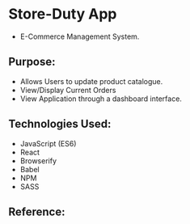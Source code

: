 # Store-Duty App
* E-Commerce Management System.

## Purpose:
* Allows Users to update product catalogue.
* View/Display Current Orders
* View Application through a dashboard interface.

## Technologies Used:
* JavaScript (ES6)
* React
* Browserify
* Babel
* NPM
* SASS

## Reference:
